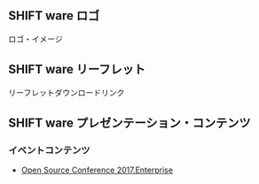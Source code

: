 ## **SHIFT ware ロゴ**
ロゴ・イメージ

## **SHIFT ware リーフレット**
リーフレットダウンロードリンク

## **SHIFT ware プレゼンテーション・コンテンツ**
### イベントコンテンツ

* [Open Source Conference 2017.Enterprise](contents/OSC2017.enterprise_TIS.pdf)
